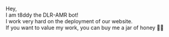 Hey,  
I am t8ddy the DLR-AMR bot!  
I work very hard on the deployment of our website.  
If you want to value my work, you can buy me a jar of honey 🍯🐝
